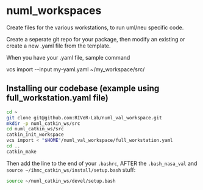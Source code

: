 # numl_workspaces
Create files for the various workstations, to run uml/neu specific code.

Create a seperate git repo for your package, then modify an existing or create a new .yaml file from the template.

When you have your .yaml file, sample command

vcs import --input my-yaml.yaml ~/my_workspace/src/

## Installing our codebase (example using full_workstation.yaml file)

```bash
cd ~
git clone git@github.com:RIVeR-Lab/numl_val_workspace.git
mkdir -p numl_catkin_ws/src
cd numl_catkin_ws/src
catkin_init_workspace
vcs import < "$HOME"/numl_val_workspace/full_workstation.yaml
cd ..
catkin_make
```

Then add the line to the end of your `.bashrc`, AFTER the `.bash_nasa_val` and `source ~/ihmc_catkin_ws/install/setup.bash`  stuff:

```bash
source ~/numl_catkin_ws/devel/setup.bash
```
